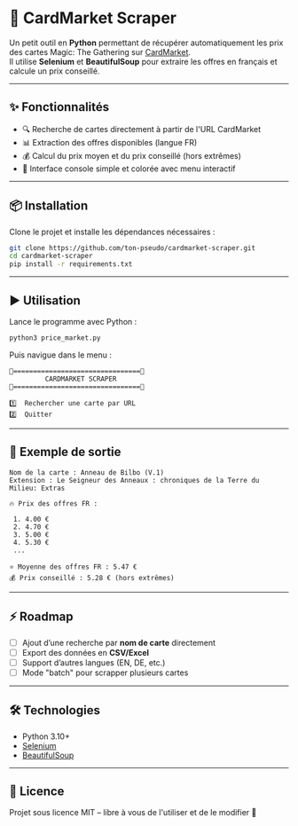 # 🎴 CardMarket Scraper

Un petit outil en **Python** permettant de récupérer automatiquement les prix des cartes Magic: The Gathering sur [CardMarket](https://www.cardmarket.com/).  
Il utilise **Selenium** et **BeautifulSoup** pour extraire les offres en français et calcule un prix conseillé.

---

## ✨ Fonctionnalités

- 🔍 Recherche de cartes directement à partir de l'URL CardMarket  
- 📊 Extraction des offres disponibles (langue FR)  
- 💰 Calcul du prix moyen et du prix conseillé (hors extrêmes)  
- 🎨 Interface console simple et colorée avec menu interactif  

---

## 📦 Installation

Clone le projet et installe les dépendances nécessaires :  

```bash
git clone https://github.com/ton-pseudo/cardmarket-scraper.git
cd cardmarket-scraper
pip install -r requirements.txt
```

---

## ▶️ Utilisation

Lance le programme avec Python :  

```bash
python3 price_market.py
```

Puis navigue dans le menu :  

```
🎴================================🎴
         CARDMARKET SCRAPER
🎴================================🎴

1️⃣  Rechercher une carte par URL
2️⃣  Quitter
```

---

## 📸 Exemple de sortie

```
Nom de la carte : Anneau de Bilbo (V.1)
Extension : Le Seigneur des Anneaux : chroniques de la Terre du Milieu: Extras

🔥 Prix des offres FR :

 1. 4.00 €
 2. 4.70 €
 3. 5.00 €
 4. 5.30 €
 ...

⭐ Moyenne des offres FR : 5.47 €
💰 Prix conseillé : 5.28 € (hors extrêmes)
```

---

## ⚡️ Roadmap

- [ ] Ajout d’une recherche par **nom de carte** directement  
- [ ] Export des données en **CSV/Excel**  
- [ ] Support d’autres langues (EN, DE, etc.)  
- [ ] Mode "batch" pour scrapper plusieurs cartes  

---

## 🛠️ Technologies

- Python 3.10+  
- [Selenium](https://selenium.dev/)  
- [BeautifulSoup](https://www.crummy.com/software/BeautifulSoup/)

---

## 📜 Licence

Projet sous licence MIT – libre à vous de l'utiliser et de le modifier 🚀
